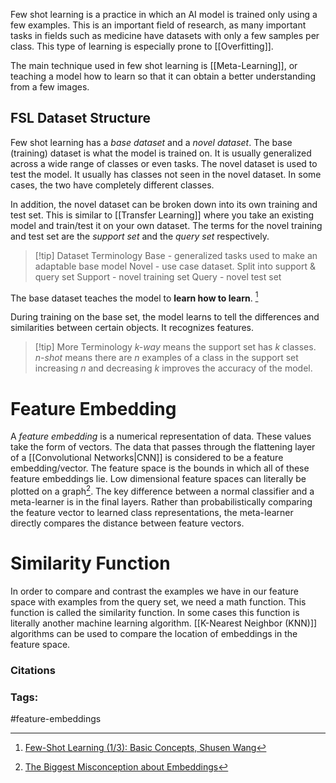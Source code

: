 Few shot learning is a practice in which an AI model is trained only using a few examples. This is an important field of research, as many important tasks in fields such as medicine have datasets with only a few samples per class. This type of learning is especially prone to [[Overfitting]].

The main technique used in few shot learning is [[Meta-Learning]], or teaching a model how to learn so that it can obtain a better understanding from a few images.

## FSL Dataset Structure
Few shot learning has a *base dataset* and a *novel dataset*. The base (training) dataset is what the model is trained on. It is usually generalized across a wide range of classes or even tasks. The novel dataset is used to test the model. It usually has classes not seen in the novel dataset. In some cases, the two have completely different classes.

In addition, the novel dataset can be broken down into its own training and test set. This is similar to [[Transfer Learning]] where you take an existing model and train/test it on your own dataset. The terms for the novel training and test set are the *support set* and the *query set* respectively.

>[!tip] Dataset Terminology
>Base - generalized tasks used to make an adaptable base model
>Novel - use case dataset. Split into support & query set
>Support - novel training set
>Query - novel test set


The base dataset teaches the model to **learn how to learn**. [^1]

During training on the base set, the model learns to tell the differences and similarities between certain objects. It recognizes features.

>[!tip] More Terminology
>*$k$-way* means the support set has $k$ classes. 
>*$n$-shot* means there are *n* examples of a class in the support set
>increasing $n$ and decreasing $k$ improves  the accuracy of the model.

# Feature Embedding
A *feature embedding* is a numerical representation of data. These values take the form of vectors. The data that passes through the flattening layer of a [[Convolutional Networks|CNN]] is considered to be a feature embedding/vector. The feature space is the bounds in which all of these feature embeddings lie. Low dimensional feature spaces can literally be plotted on a graph[^2]. The key difference between a normal classifier and a meta-learner is in the final layers. Rather than probabilistically comparing the feature vector to learned class representations, the meta-learner directly compares the distance between feature vectors.
# Similarity Function
In order to compare and contrast the examples we have in our feature space with examples from the query set, we need a math function. This function is called the similarity function. In some cases this function is literally another machine learning algorithm. [[K-Nearest Neighbor (KNN)]] algorithms can be used to compare the location of embeddings in the feature space.


### Citations
[^1]: [Few-Shot Learning (1/3): Basic Concepts, Shusen Wang](https://www.youtube.com/watch?v=hE7eGew4eeg)
[^2]: [The Biggest Misconception about Embeddings](https://www.youtube.com/watch?v=ulD7IsecPbU)

### Tags:
#feature-embeddings